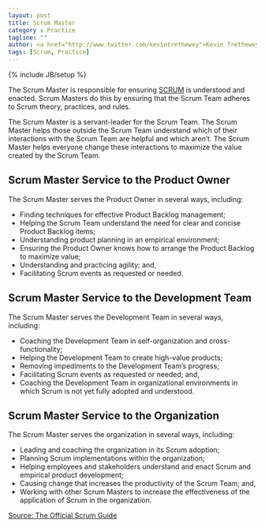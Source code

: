 ```yaml
---
layout: post
title: Scrum Master
category : Practice
tagline: ""
author: <a href="http://www.twitter.com/kevintrethewey">Kevin Trethewey</a>
tags: [Scrum, Practice]
---
```

{% include JB/setup %}

The Scrum Master is responsible for ensuring [SCRUM](/archetype/Scrum) is understood and enacted. Scrum Masters do this by ensuring that the Scrum Team adheres to Scrum theory, practices, and rules.

The Scrum Master is a servant-leader for the Scrum Team. The Scrum Master helps those outside the Scrum Team understand which of their interactions with the Scrum Team are helpful and which aren’t. The Scrum Master helps everyone change these interactions to maximize the value created by the Scrum Team.

## Scrum Master Service to the Product Owner
The Scrum Master serves the Product Owner in several ways, including:

* Finding techniques for effective Product Backlog management;
* Helping the Scrum Team understand the need for clear and concise Product Backlog items;
* Understanding product planning in an empirical environment;
* Ensuring the Product Owner knows how to arrange the Product Backlog to maximize value;
* Understanding and practicing agility; and,
* Facilitating Scrum events as requested or needed.

## Scrum Master Service to the Development Team
The Scrum Master serves the Development Team in several ways, including:

* Coaching the Development Team in self-organization and cross-functionality;
* Helping the Development Team to create high-value products;
* Removing impediments to the Development Team’s progress;
* Facilitating Scrum events as requested or needed; and,
* Coaching the Development Team in organizational environments in which Scrum is not yet fully adopted and understood.

## Scrum Master Service to the Organization
The Scrum Master serves the organization in several ways, including:

* Leading and coaching the organization in its Scrum adoption;
* Planning Scrum implementations within the organization;
* Helping employees and stakeholders understand and enact Scrum and empirical product development;
* Causing change that increases the productivity of the Scrum Team; and,
* Working with other Scrum Masters to increase the effectiveness of the application of Scrum in the organization.

[Source: The Official Scrum Guide](http://www.scrumguides.org/docs/scrumguide/v1/scrum-guide-us.pdf)